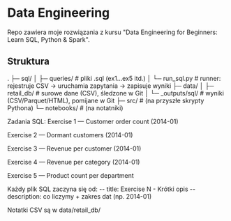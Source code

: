 # Data Engineering

Repo zawiera moje rozwiązania z kursu "Data Engineering for Beginners: Learn SQL, Python & Spark".


## Struktura
.
├─ sql/
│ ├─ queries/ # pliki .sql (ex1…ex5 itd.)
│ └─ run_sql.py # runner: rejestruje CSV → uruchamia zapytania → zapisuje wyniki
├─ data/
│ ├─ retail_db/ # surowe dane (CSV), śledzone w Git
│ └─ _outputs/sql/ # wyniki (CSV/Parquet/HTML), pomijane w Git
├─ src/ # (na przyszłe skrypty Pythona)
└─ notebooks/ # (na notatniki)


Zadania SQL:
Exercise 1 — Customer order count (2014-01)

Exercise 2 — Dormant customers (2014-01)

Exercise 3 — Revenue per customer (2014-01)

Exercise 4 — Revenue per category (2014-01)

Exercise 5 — Product count per department


Każdy plik SQL zaczyna się od:
-- title: Exercise N - Krótki opis
-- description: co liczymy + zakres dat (np. 2014-01)


Notatki
CSV są w data/retail_db/